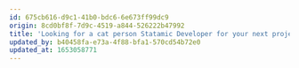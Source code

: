 ```yaml
---
id: 675cb616-d9c1-41b0-bdc6-6e673ff99dc9
origin: 8cd0bf8f-7d9c-4519-a844-526222b47992
title: 'Looking for a cat person Statamic Developer for your next project?'
updated_by: b40458fa-e73a-4f88-bfa1-570cd54b72e0
updated_at: 1653058771
---
```

